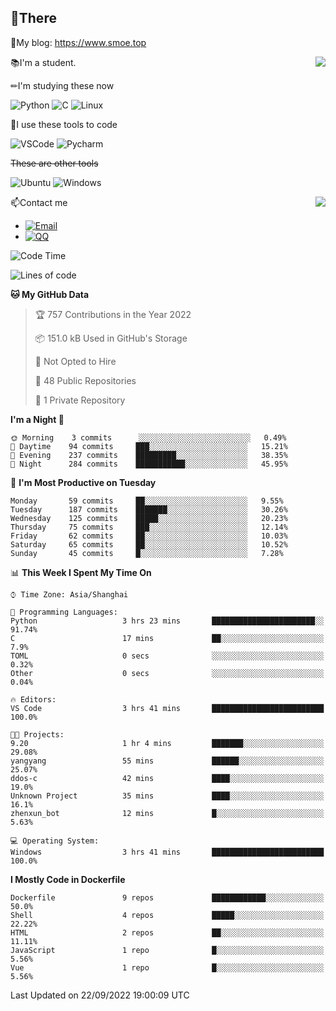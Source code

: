 
## 👏There

📰My blog: https://www.smoe.top

<img align="right" src="https://github-readme-stats.vercel.app/api/top-langs/?username=AkashiCoin"/>


📚I'm a student.

✏I'm studying these now

![Python](https://img.shields.io/badge/-Python-blue?style=flat-square&logo=Python&logoColor=fff)
![C](https://img.shields.io/badge/-C-585858?style=flat-square&logo=C&logoColor=fff)
![Linux](https://img.shields.io/badge/-Linux-black?style=flat-square&logo=Linux&logoColor=fff)

🔨I use these tools to code

![VSCode](https://img.shields.io/badge/-VSCode-blue?style=flat-square&logo=visualstudiocode&logoColor=fff)
![Pycharm](https://img.shields.io/badge/-Pycharm-green?style=flat-square&logo=pycharm&logoColor=fff)

 ~~These are other tools~~

![Ubuntu](https://img.shields.io/badge/-Ubuntu-orange?style=flat-square&logo=Ubuntu&logoColor=fff)
![Windows](https://img.shields.io/badge/-Windows-blue?style=flat-square&logo=Windows&logoColor=fff)

<img align="right" src="https://github-readme-stats.vercel.app/api?username=AkashiCoin" />


📫Contact me

* [![Email](https://img.shields.io/badge/Email-l1040186796@gmail.com-1?style=social&logoColor=fff)](mailto:l1040186796@gmail.com)
* [![QQ](https://img.shields.io/badge/QQ-1040186796-1?style=social&logoColor=fff)](tencent://AddContact/?fromId=45&fromSubId=1&subcmd=all&uin=1040186796&website=www.oicqzone.com)

<!--START_SECTION:waka-->
![Code Time](http://img.shields.io/badge/Code%20Time-253%20hrs%206%20mins-blue)

![Lines of code](https://img.shields.io/badge/From%20Hello%20World%20I%27ve%20Written-5%20Thousand%20lines%20of%20code-blue)

**🐱 My GitHub Data** 

> 🏆 757 Contributions in the Year 2022
 > 
> 📦 151.0 kB Used in GitHub's Storage 
 > 
> 🚫 Not Opted to Hire
 > 
> 📜 48 Public Repositories 
 > 
> 🔑 1 Private Repository 
 > 
**I'm a Night 🦉** 

```text
🌞 Morning    3 commits      ░░░░░░░░░░░░░░░░░░░░░░░░░   0.49% 
🌆 Daytime    94 commits     ███░░░░░░░░░░░░░░░░░░░░░░   15.21% 
🌃 Evening    237 commits    █████████░░░░░░░░░░░░░░░░   38.35% 
🌙 Night      284 commits    ███████████░░░░░░░░░░░░░░   45.95%

```
📅 **I'm Most Productive on Tuesday** 

```text
Monday       59 commits     ██░░░░░░░░░░░░░░░░░░░░░░░   9.55% 
Tuesday      187 commits    ███████░░░░░░░░░░░░░░░░░░   30.26% 
Wednesday    125 commits    █████░░░░░░░░░░░░░░░░░░░░   20.23% 
Thursday     75 commits     ███░░░░░░░░░░░░░░░░░░░░░░   12.14% 
Friday       62 commits     ██░░░░░░░░░░░░░░░░░░░░░░░   10.03% 
Saturday     65 commits     ██░░░░░░░░░░░░░░░░░░░░░░░   10.52% 
Sunday       45 commits     █░░░░░░░░░░░░░░░░░░░░░░░░   7.28%

```


📊 **This Week I Spent My Time On** 

```text
⌚︎ Time Zone: Asia/Shanghai

💬 Programming Languages: 
Python                   3 hrs 23 mins       ███████████████████████░░   91.74% 
C                        17 mins             ██░░░░░░░░░░░░░░░░░░░░░░░   7.9% 
TOML                     0 secs              ░░░░░░░░░░░░░░░░░░░░░░░░░   0.32% 
Other                    0 secs              ░░░░░░░░░░░░░░░░░░░░░░░░░   0.04%

🔥 Editors: 
VS Code                  3 hrs 41 mins       █████████████████████████   100.0%

🐱‍💻 Projects: 
9.20                     1 hr 4 mins         ███████░░░░░░░░░░░░░░░░░░   29.08% 
yangyang                 55 mins             ██████░░░░░░░░░░░░░░░░░░░   25.07% 
ddos-c                   42 mins             ████░░░░░░░░░░░░░░░░░░░░░   19.0% 
Unknown Project          35 mins             ████░░░░░░░░░░░░░░░░░░░░░   16.1% 
zhenxun_bot              12 mins             █░░░░░░░░░░░░░░░░░░░░░░░░   5.63%

💻 Operating System: 
Windows                  3 hrs 41 mins       █████████████████████████   100.0%

```

**I Mostly Code in Dockerfile** 

```text
Dockerfile               9 repos             ████████████░░░░░░░░░░░░░   50.0% 
Shell                    4 repos             █████░░░░░░░░░░░░░░░░░░░░   22.22% 
HTML                     2 repos             ██░░░░░░░░░░░░░░░░░░░░░░░   11.11% 
JavaScript               1 repo              █░░░░░░░░░░░░░░░░░░░░░░░░   5.56% 
Vue                      1 repo              █░░░░░░░░░░░░░░░░░░░░░░░░   5.56%

```



 Last Updated on 22/09/2022 19:00:09 UTC
<!--END_SECTION:waka-->
